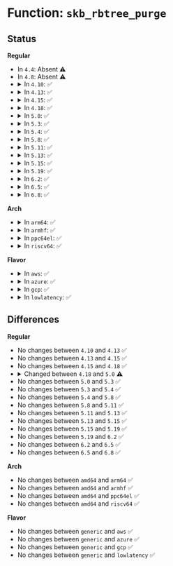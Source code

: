 # Function: <code>skb_rbtree_purge</code>

## Status
<b>Regular</b>
<ul>
<li>
In <code>4.4</code>: Absent ⚠️
</li>
<li>
In <code>4.8</code>: Absent ⚠️
</li>
<li>
<details>
<summary>In <code>4.10</code>: ✅</summary>

```c
void skb_rbtree_purge(struct rb_root *root);
```

**Collision:** Unique Global

**Inline:** No

**Transformation:** False

**Instances:**

```
In net/core/skbuff.c (ffffffff817a0d80)
Location: net/core/skbuff.c:2432
Inline: False
Direct callers:
  - net/ipv4/tcp.c:tcp_disconnect
  - net/ipv4/tcp_input.c:tcp_fin
  - net/ipv4/tcp_ipv4.c:tcp_v4_destroy_sock
```
**Symbols:**

```
ffffffff817a0d80-ffffffff817a0dcf: skb_rbtree_purge (STB_GLOBAL)
```
</details>
</li>
<li>
<details>
<summary>In <code>4.13</code>: ✅</summary>

```c
void skb_rbtree_purge(struct rb_root *root);
```

**Collision:** Unique Global

**Inline:** No

**Transformation:** False

**Instances:**

```
In net/core/skbuff.c (ffffffff817bdd80)
Location: net/core/skbuff.c:2472
Inline: False
Direct callers:
  - net/ipv4/tcp.c:tcp_disconnect
  - net/ipv4/tcp_input.c:tcp_fin
  - net/ipv4/tcp_ipv4.c:tcp_v4_destroy_sock
```
**Symbols:**

```
ffffffff817bdd80-ffffffff817bddcf: skb_rbtree_purge (STB_GLOBAL)
```
</details>
</li>
<li>
<details>
<summary>In <code>4.15</code>: ✅</summary>

```c
void skb_rbtree_purge(struct rb_root *root);
```

**Collision:** Unique Global

**Inline:** No

**Transformation:** False

**Instances:**

```
In net/core/skbuff.c (ffffffff818373d0)
Location: net/core/skbuff.c:2848
Inline: False
Direct callers:
  - net/ipv4/tcp.c:tcp_disconnect
  - net/ipv4/tcp_input.c:tcp_fin
  - net/ipv4/tcp_ipv4.c:tcp_v4_destroy_sock
```
**Symbols:**

```
ffffffff818373d0-ffffffff8183741b: skb_rbtree_purge (STB_GLOBAL)
```
</details>
</li>
<li>
<details>
<summary>In <code>4.18</code>: ✅</summary>

```c
void skb_rbtree_purge(struct rb_root *root);
```

**Collision:** Unique Global

**Inline:** No

**Transformation:** False

**Instances:**

```
In net/core/skbuff.c (ffffffff81881880)
Location: net/core/skbuff.c:2864
Inline: False
Direct callers:
  - net/ipv4/tcp.c:tcp_disconnect
  - net/ipv4/tcp_input.c:tcp_fin
  - net/ipv4/tcp_ipv4.c:tcp_v4_destroy_sock
```
**Symbols:**

```
ffffffff81881880-ffffffff818818cb: skb_rbtree_purge (STB_GLOBAL)
```
</details>
</li>
<li>
<details>
<summary>In <code>5.0</code>: ✅</summary>

```c
unsigned int skb_rbtree_purge(struct rb_root *root);
```

**Collision:** Unique Global

**Inline:** No

**Transformation:** False

**Instances:**

```
In net/core/skbuff.c (ffffffff818a23a0)
Location: net/core/skbuff.c:2920
Inline: False
Direct callers:
  - net/ipv4/tcp.c:tcp_disconnect
  - net/ipv4/tcp_input.c:tcp_fin
  - net/ipv4/tcp_ipv4.c:tcp_v4_destroy_sock
```
**Symbols:**

```
ffffffff818a23a0-ffffffff818a240b: skb_rbtree_purge (STB_GLOBAL)
```
</details>
</li>
<li>
<details>
<summary>In <code>5.3</code>: ✅</summary>

```c
unsigned int skb_rbtree_purge(struct rb_root *root);
```

**Collision:** Unique Global

**Inline:** No

**Transformation:** False

**Instances:**

```
In net/core/skbuff.c (ffffffff818ed080)
Location: net/core/skbuff.c:3086
Inline: False
Direct callers:
  - net/ipv4/tcp.c:tcp_disconnect
  - net/ipv4/tcp_input.c:tcp_fin
  - net/ipv4/tcp_ipv4.c:tcp_v4_destroy_sock
```
**Symbols:**

```
ffffffff818ed080-ffffffff818ed0ec: skb_rbtree_purge (STB_GLOBAL)
```
</details>
</li>
<li>
<details>
<summary>In <code>5.4</code>: ✅</summary>

```c
unsigned int skb_rbtree_purge(struct rb_root *root);
```

**Collision:** Unique Global

**Inline:** No

**Transformation:** False

**Instances:**

```
In net/core/skbuff.c (ffffffff8191f1a0)
Location: net/core/skbuff.c:3092
Inline: False
Direct callers:
  - net/ipv4/tcp.c:tcp_disconnect
  - net/ipv4/tcp_input.c:tcp_fin
  - net/ipv4/tcp_ipv4.c:tcp_v4_destroy_sock
```
**Symbols:**

```
ffffffff8191f1a0-ffffffff8191f20c: skb_rbtree_purge (STB_GLOBAL)
```
</details>
</li>
<li>
<details>
<summary>In <code>5.8</code>: ✅</summary>

```c
unsigned int skb_rbtree_purge(struct rb_root *root);
```

**Collision:** Unique Global

**Inline:** No

**Transformation:** False

**Instances:**

```
In net/core/skbuff.c (ffffffff819f2300)
Location: net/core/skbuff.c:3091
Inline: False
Direct callers:
  - net/ipv4/tcp.c:tcp_disconnect
  - net/ipv4/tcp_input.c:tcp_fin
  - net/ipv4/tcp_ipv4.c:tcp_v4_destroy_sock
```
**Symbols:**

```
ffffffff819f2300-ffffffff819f236c: skb_rbtree_purge (STB_GLOBAL)
```
</details>
</li>
<li>
<details>
<summary>In <code>5.11</code>: ✅</summary>

```c
unsigned int skb_rbtree_purge(struct rb_root *root);
```

**Collision:** Unique Global

**Inline:** No

**Transformation:** False

**Instances:**

```
In net/core/skbuff.c (ffffffff819f2300)
Location: net/core/skbuff.c:3109
Inline: False
Direct callers:
  - net/ipv4/tcp.c:tcp_disconnect
  - net/ipv4/tcp_input.c:tcp_fin
  - net/ipv4/tcp_ipv4.c:tcp_v4_destroy_sock
  - net/mptcp/protocol.c:mptcp_destroy_common
```
**Symbols:**

```
ffffffff819f2300-ffffffff819f236c: skb_rbtree_purge (STB_GLOBAL)
```
</details>
</li>
<li>
<details>
<summary>In <code>5.13</code>: ✅</summary>

```c
unsigned int skb_rbtree_purge(struct rb_root *root);
```

**Collision:** Unique Global

**Inline:** No

**Transformation:** False

**Instances:**

```
In net/core/skbuff.c (ffffffff819d8530)
Location: net/core/skbuff.c:3195
Inline: False
Direct callers:
  - net/ipv4/tcp.c:tcp_disconnect
  - net/ipv4/tcp_input.c:tcp_fin
  - net/ipv4/tcp_ipv4.c:tcp_v4_destroy_sock
  - net/mptcp/protocol.c:mptcp_destroy_common
```
**Symbols:**

```
ffffffff819d8530-ffffffff819d859c: skb_rbtree_purge (STB_GLOBAL)
```
</details>
</li>
<li>
<details>
<summary>In <code>5.15</code>: ✅</summary>

```c
unsigned int skb_rbtree_purge(struct rb_root *root);
```

**Collision:** Unique Global

**Inline:** No

**Transformation:** False

**Instances:**

```
In net/core/skbuff.c (ffffffff81a883c0)
Location: net/core/skbuff.c:3267
Inline: False
Direct callers:
  - net/ipv4/tcp.c:tcp_disconnect
  - net/ipv4/tcp_input.c:tcp_fin
  - net/ipv4/tcp_ipv4.c:tcp_v4_destroy_sock
  - net/mptcp/protocol.c:mptcp_destroy_common
```
**Symbols:**

```
ffffffff81a883c0-ffffffff81a8842c: skb_rbtree_purge (STB_GLOBAL)
```
</details>
</li>
<li>
<details>
<summary>In <code>5.19</code>: ✅</summary>

```c
unsigned int skb_rbtree_purge(struct rb_root *root);
```

**Collision:** Unique Global

**Inline:** No

**Transformation:** False

**Instances:**

```
In net/core/skbuff.c (ffffffff81bfdae0)
Location: net/core/skbuff.c:3316
Inline: False
Direct callers:
  - net/ipv4/tcp.c:tcp_disconnect
  - net/ipv4/tcp_input.c:tcp_fin
  - net/ipv4/tcp_ipv4.c:tcp_v4_destroy_sock
  - net/mptcp/protocol.c:mptcp_destroy_common
```
**Symbols:**

```
ffffffff81bfdae0-ffffffff81bfdb61: skb_rbtree_purge (STB_GLOBAL)
```
</details>
</li>
<li>
<details>
<summary>In <code>6.2</code>: ✅</summary>

```c
unsigned int skb_rbtree_purge(struct rb_root *root);
```

**Collision:** Unique Global

**Inline:** No

**Transformation:** False

**Instances:**

```
In net/core/skbuff.c (ffffffff81dae840)
Location: net/core/skbuff.c:3520
Inline: False
Direct callers:
  - net/ipv4/tcp.c:tcp_disconnect
  - net/ipv4/tcp_input.c:tcp_fin
  - net/ipv4/tcp_ipv4.c:tcp_v4_destroy_sock
  - net/mptcp/protocol.c:mptcp_destroy_common
```
**Symbols:**

```
ffffffff81dae840-ffffffff81dae8c1: skb_rbtree_purge (STB_GLOBAL)
```
</details>
</li>
<li>
<details>
<summary>In <code>6.5</code>: ✅</summary>

```c
unsigned int skb_rbtree_purge(struct rb_root *root);
```

**Collision:** Unique Global

**Inline:** No

**Transformation:** False

**Instances:**

```
In net/core/skbuff.c (ffffffff81e1e780)
Location: net/core/skbuff.c:3690
Inline: False
Direct callers:
  - net/ipv4/tcp.c:tcp_disconnect
  - net/ipv4/tcp_input.c:tcp_fin
  - net/ipv4/tcp_ipv4.c:tcp_v4_destroy_sock
  - net/mptcp/protocol.c:mptcp_destroy_common
```
**Symbols:**

```
ffffffff81e1e780-ffffffff81e1e801: skb_rbtree_purge (STB_GLOBAL)
```
</details>
</li>
<li>
<details>
<summary>In <code>6.8</code>: ✅</summary>

```c
unsigned int skb_rbtree_purge(struct rb_root *root);
```

**Collision:** Unique Global

**Inline:** No

**Transformation:** False

**Instances:**

```
In net/core/skbuff.c (ffffffff81edbde0)
Location: net/core/skbuff.c:3790
Inline: False
Direct callers:
  - net/ipv4/tcp.c:tcp_disconnect
  - net/ipv4/tcp_input.c:tcp_fin
  - net/ipv4/tcp_ipv4.c:tcp_v4_destroy_sock
  - net/mptcp/protocol.c:mptcp_destroy_common
```
**Symbols:**

```
ffffffff81edbde0-ffffffff81edbe61: skb_rbtree_purge (STB_GLOBAL)
```
</details>
</li>
</ul>
<b>Arch</b>
<ul>
<li>
<details>
<summary>In <code>arm64</code>: ✅</summary>

```c
unsigned int skb_rbtree_purge(struct rb_root *root);
```

**Collision:** Unique Global

**Inline:** No

**Transformation:** False

**Instances:**

```
In net/core/skbuff.c (ffff800010bb9b70)
Location: net/core/skbuff.c:3092
Inline: False
Direct callers:
  - net/ipv4/tcp.c:tcp_disconnect
  - net/ipv4/tcp_input.c:tcp_fin
  - net/ipv4/tcp_ipv4.c:tcp_v4_destroy_sock
```
**Symbols:**

```
ffff800010bb9b70-ffff800010bb9be4: skb_rbtree_purge (STB_GLOBAL)
```
</details>
</li>
<li>
<details>
<summary>In <code>armhf</code>: ✅</summary>

```c
unsigned int skb_rbtree_purge(struct rb_root *root);
```

**Collision:** Unique Global

**Inline:** No

**Transformation:** False

**Instances:**

```
In net/core/skbuff.c (c0cd6470)
Location: net/core/skbuff.c:3092
Inline: False
Direct callers:
  - net/ipv4/tcp.c:tcp_disconnect
  - net/ipv4/tcp_input.c:tcp_fin
  - net/ipv4/tcp_ipv4.c:tcp_v4_destroy_sock
```
**Symbols:**

```
c0cd6470-c0cd64e0: skb_rbtree_purge (STB_GLOBAL)
```
</details>
</li>
<li>
<details>
<summary>In <code>ppc64el</code>: ✅</summary>

```c
unsigned int skb_rbtree_purge(struct rb_root *root);
```

**Collision:** Unique Global

**Inline:** No

**Transformation:** False

**Instances:**

```
In net/core/skbuff.c (c000000000c921e0)
Location: net/core/skbuff.c:3092
Inline: False
Direct callers:
  - net/ipv4/tcp.c:tcp_disconnect
  - net/ipv4/tcp_input.c:tcp_fin
  - net/ipv4/tcp_ipv4.c:tcp_v4_destroy_sock
```
**Symbols:**

```
c000000000c921e0-c000000000c922c4: skb_rbtree_purge (STB_GLOBAL)
```
</details>
</li>
<li>
<details>
<summary>In <code>riscv64</code>: ✅</summary>

```c
unsigned int skb_rbtree_purge(struct rb_root *root);
```

**Collision:** Unique Global

**Inline:** No

**Transformation:** False

**Instances:**

```
In net/core/skbuff.c (ffffffe00074904a)
Location: net/core/skbuff.c:3092
Inline: False
Direct callers:
  - net/ipv4/tcp.c:tcp_disconnect
  - net/ipv4/tcp_input.c:tcp_fin
  - net/ipv4/tcp_ipv4.c:tcp_v4_destroy_sock
```
**Symbols:**

```
ffffffe00074904a-ffffffe0007490b6: skb_rbtree_purge (STB_GLOBAL)
```
</details>
</li>
</ul>
<b>Flavor</b>
<ul>
<li>
<details>
<summary>In <code>aws</code>: ✅</summary>

```c
unsigned int skb_rbtree_purge(struct rb_root *root);
```

**Collision:** Unique Global

**Inline:** No

**Transformation:** False

**Instances:**

```
In net/core/skbuff.c (ffffffff818bf1a0)
Location: net/core/skbuff.c:3092
Inline: False
Direct callers:
  - net/ipv4/tcp.c:tcp_disconnect
  - net/ipv4/tcp_input.c:tcp_fin
  - net/ipv4/tcp_ipv4.c:tcp_v4_destroy_sock
```
**Symbols:**

```
ffffffff818bf1a0-ffffffff818bf20c: skb_rbtree_purge (STB_GLOBAL)
```
</details>
</li>
<li>
<details>
<summary>In <code>azure</code>: ✅</summary>

```c
unsigned int skb_rbtree_purge(struct rb_root *root);
```

**Collision:** Unique Global

**Inline:** No

**Transformation:** False

**Instances:**

```
In net/core/skbuff.c (ffffffff818790e0)
Location: net/core/skbuff.c:3092
Inline: False
Direct callers:
  - net/ipv4/tcp.c:tcp_disconnect
  - net/ipv4/tcp_input.c:tcp_fin
  - net/ipv4/tcp_ipv4.c:tcp_v4_destroy_sock
```
**Symbols:**

```
ffffffff818790e0-ffffffff8187914c: skb_rbtree_purge (STB_GLOBAL)
```
</details>
</li>
<li>
<details>
<summary>In <code>gcp</code>: ✅</summary>

```c
unsigned int skb_rbtree_purge(struct rb_root *root);
```

**Collision:** Unique Global

**Inline:** No

**Transformation:** False

**Instances:**

```
In net/core/skbuff.c (ffffffff819101a0)
Location: net/core/skbuff.c:3092
Inline: False
Direct callers:
  - net/ipv4/tcp.c:tcp_disconnect
  - net/ipv4/tcp_input.c:tcp_fin
  - net/ipv4/tcp_ipv4.c:tcp_v4_destroy_sock
```
**Symbols:**

```
ffffffff819101a0-ffffffff8191020c: skb_rbtree_purge (STB_GLOBAL)
```
</details>
</li>
<li>
<details>
<summary>In <code>lowlatency</code>: ✅</summary>

```c
unsigned int skb_rbtree_purge(struct rb_root *root);
```

**Collision:** Unique Global

**Inline:** No

**Transformation:** False

**Instances:**

```
In net/core/skbuff.c (ffffffff81931300)
Location: net/core/skbuff.c:3092
Inline: False
Direct callers:
  - net/ipv4/tcp.c:tcp_disconnect
  - net/ipv4/tcp_input.c:tcp_fin
  - net/ipv4/tcp_ipv4.c:tcp_v4_destroy_sock
```
**Symbols:**

```
ffffffff81931300-ffffffff8193136c: skb_rbtree_purge (STB_GLOBAL)
```
</details>
</li>
</ul>

## Differences
<b>Regular</b>
<ul>
<li>
No changes between <code>4.10</code> and <code>4.13</code> ✅
</li>
<li>
No changes between <code>4.13</code> and <code>4.15</code> ✅
</li>
<li>
No changes between <code>4.15</code> and <code>4.18</code> ✅
</li>
<li>
<details>
<summary>Changed between <code>4.18</code> and <code>5.0</code> ⚠️</summary>
<ul>
<li>
<b>Return type changed. </b>
<code>void</code> ➡️ <code>unsigned int</code>
</li>
</ul>
</details>
</li>
<li>
No changes between <code>5.0</code> and <code>5.3</code> ✅
</li>
<li>
No changes between <code>5.3</code> and <code>5.4</code> ✅
</li>
<li>
No changes between <code>5.4</code> and <code>5.8</code> ✅
</li>
<li>
No changes between <code>5.8</code> and <code>5.11</code> ✅
</li>
<li>
No changes between <code>5.11</code> and <code>5.13</code> ✅
</li>
<li>
No changes between <code>5.13</code> and <code>5.15</code> ✅
</li>
<li>
No changes between <code>5.15</code> and <code>5.19</code> ✅
</li>
<li>
No changes between <code>5.19</code> and <code>6.2</code> ✅
</li>
<li>
No changes between <code>6.2</code> and <code>6.5</code> ✅
</li>
<li>
No changes between <code>6.5</code> and <code>6.8</code> ✅
</li>
</ul>
<b>Arch</b>
<ul>
<li>
No changes between <code>amd64</code> and <code>arm64</code> ✅
</li>
<li>
No changes between <code>amd64</code> and <code>armhf</code> ✅
</li>
<li>
No changes between <code>amd64</code> and <code>ppc64el</code> ✅
</li>
<li>
No changes between <code>amd64</code> and <code>riscv64</code> ✅
</li>
</ul>
<b>Flavor</b>
<ul>
<li>
No changes between <code>generic</code> and <code>aws</code> ✅
</li>
<li>
No changes between <code>generic</code> and <code>azure</code> ✅
</li>
<li>
No changes between <code>generic</code> and <code>gcp</code> ✅
</li>
<li>
No changes between <code>generic</code> and <code>lowlatency</code> ✅
</li>
</ul>

